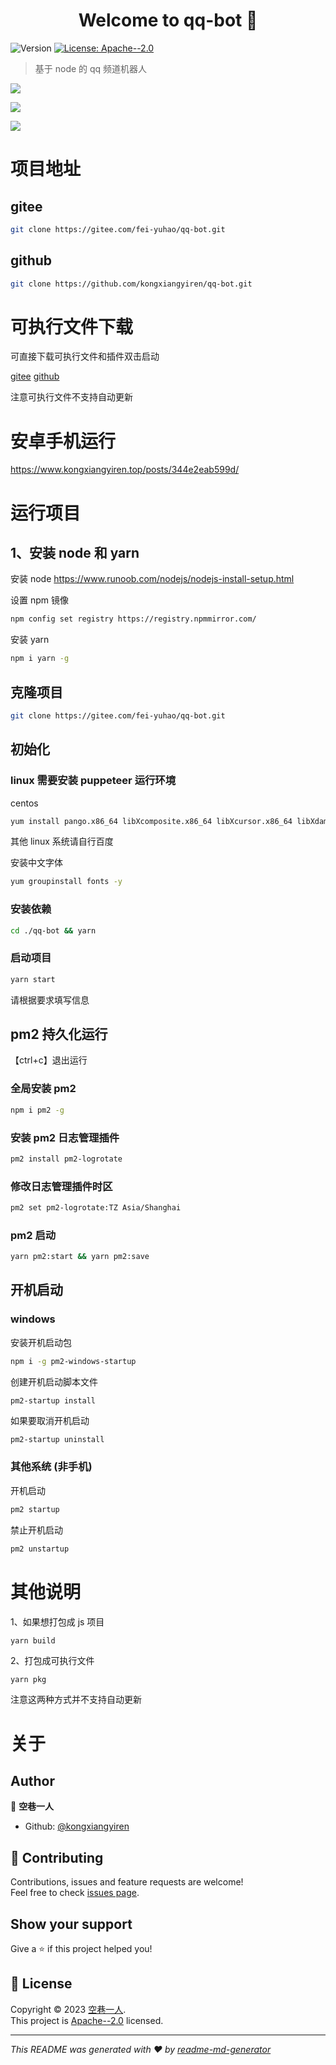 <h1 align="center">Welcome to qq-bot 👋</h1>
<p>
  <img alt="Version" src="https://img.shields.io/badge/version-1.0.0-blue.svg?cacheSeconds=2592000" />
  <a href="https://github.com/kongxiangyiren/qq-bot/blob/main/LICENSE" target="_blank">
    <img alt="License: Apache--2.0" src="https://img.shields.io/badge/License-Apache--2.0-yellow.svg" />
  </a>
</p>

> 基于 node 的 qq 频道机器人

![](./docs/%E8%8F%9C%E5%8D%95.jpg)

![](./docs/547c9ead6708795d55736a2a4fe099ef.jpg)

![](./docs/Screenshot_2023-05-09-20-14-14-65_9d26c6446fd7bb8.jpg)

# 项目地址

## gitee

```sh
git clone https://gitee.com/fei-yuhao/qq-bot.git
```

## github

```sh
git clone https://github.com/kongxiangyiren/qq-bot.git
```

# 可执行文件下载

可直接下载可执行文件和插件双击启动

[gitee](https://gitee.com/fei-yuhao/qq-bot/releases/latest)
[github](https://github.com/kongxiangyiren/qq-bot/releases/latest)

注意可执行文件不支持自动更新

# 安卓手机运行

https://www.kongxiangyiren.top/posts/344e2eab599d/

# 运行项目

## 1、安装 node 和 yarn

安装 node
https://www.runoob.com/nodejs/nodejs-install-setup.html

设置 npm 镜像

```sh
npm config set registry https://registry.npmmirror.com/
```

安装 yarn

```sh
npm i yarn -g
```

## 克隆项目

```sh
git clone https://gitee.com/fei-yuhao/qq-bot.git
```

## 初始化

### linux 需要安装 puppeteer 运行环境

centos

```sh
yum install pango.x86_64 libXcomposite.x86_64 libXcursor.x86_64 libXdamage.x86_64 libXext.x86_64 libXi.x86_64 libXtst.x86_64 cups-libs.x86_64 libXScrnSaver.x86_64 libXrandr.x86_64 GConf2.x86_64 alsa-lib.x86_64 atk.x86_64 gtk3.x86_64 -y && yum install libdrm libgbm libxshmfence -y && yum install nss -y && yum update nss -y;
```

其他 linux 系统请自行百度

安装中文字体

```sh
yum groupinstall fonts -y
```

### 安装依赖

```sh
cd ./qq-bot && yarn
```

### 启动项目

```sh
yarn start
```

请根据要求填写信息

## pm2 持久化运行

【ctrl+c】退出运行

### 全局安装 pm2

```sh
npm i pm2 -g
```

### 安装 pm2 日志管理插件

```sh
pm2 install pm2-logrotate
```

### 修改日志管理插件时区

```sh
pm2 set pm2-logrotate:TZ Asia/Shanghai
```

### pm2 启动

```sh
yarn pm2:start && yarn pm2:save
```

## 开机启动

### windows

安装开机启动包

```sh
npm i -g pm2-windows-startup
```

创建开机启动脚本文件

```
pm2-startup install
```

如果要取消开机启动

```sh
pm2-startup uninstall
```

### 其他系统 (非手机)

开机启动

```sh
pm2 startup
```

禁止开机启动

```sh
pm2 unstartup
```

# 其他说明

1、如果想打包成 js 项目

```
yarn build
```

2、打包成可执行文件

```sh
yarn pkg
```

注意这两种方式并不支持自动更新

# 关于

## Author

👤 **空巷一人**

- Github: [@kongxiangyiren](https://github.com/kongxiangyiren)

## 🤝 Contributing

Contributions, issues and feature requests are welcome!<br />Feel free to check [issues page](https://github.com/kongxiangyiren/qq-bot/issues).

## Show your support

Give a ⭐️ if this project helped you!

## 📝 License

Copyright © 2023 [空巷一人](https://github.com/kongxiangyiren).<br />
This project is [Apache--2.0](https://github.com/kongxiangyiren/qq-bot/blob/main/LICENSE) licensed.

---

_This README was generated with ❤️ by [readme-md-generator](https://github.com/kefranabg/readme-md-generator)_
